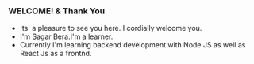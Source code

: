 ### WELCOME! & Thank You
- Its' a pleasure to see you here. I cordially welcome you.
- I'm Sagar Bera.I'm a learner.
- Currently I'm learning backend development with Node JS as well as React Js as a frontnd. 

<!---
sboy99/sboy99 is a ✨ special ✨ repository because its `README.md` (this file) appears on your GitHub profile.
You can click the Preview link to take a look at your changes.
--->
